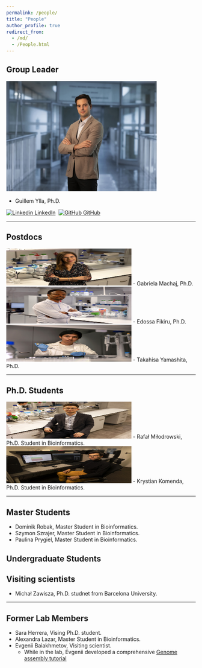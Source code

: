 ```yaml
---
permalink: /people/
title: "People"
author_profile: true
redirect_from: 
  - /md/
  - /People.html
---
```



## Group Leader


<img src="../images/3W5A9340_smal.jpg" alt="Ylla" width="400" height="292"/>

- Guillem Ylla, Ph.D.


[![Linkedin](https://i.stack.imgur.com/gVE0j.png) LinkedIn](https://www.linkedin.com/in/gylla)&nbsp;
[![GitHub](https://i.stack.imgur.com/tskMh.png) GitHub](https://github.com/guillemylla)

---

## Postdocs

<img src="../images/Gabriela.jpg" alt="Ylla" width="333" height="98"/>
- Gabriela Machaj, Ph.D.

<img src="../images/Edossa.jpg" alt="Ylla" width="333" height="98"/>
- Edossa Fikiru, Ph.D.

<img src="../images/3W5A9852 small.jpg" alt="Ylla" width="333" height="98"/>
- Takahisa Yamashita, Ph.D.


---

## Ph.D. Students


<img src="../images/3W5A9729 small.jpg" alt="Ylla" width="333" height="98"/>
- Rafał Miłodrowski, Ph.D. Student in Bioinformatics.

<img src="../images/3W5A9661 small.jpg" alt="Ylla" width="333" height="98"/>
- Krystian Komenda, Ph.D. Student in Bioinformatics.


---

## Master Students

- Dominik Robak, Master Student in Bioinformatics.
- Szymon Szrajer, Master Student in Bioinformatics.
- Paulina Prygiel, Master Student in Bioinformatics.

## Undergraduate Students


## Visiting scientists

- Michał Zawisza, Ph.D. studnet from Barcelona University.


---


## Former Lab Members



- Sara Herrera, Vising Ph.D. student.
- Alexandra Lazar, Master Student in Bioinformatics.
- Evgenii Baiakhmetov,  Visiting scientist.
  * While in the lab, Evgenii developed a comprehensive [Genome assembly tutorial ]( https://niwdoog.github.io/Genome_Assembly_Long_Reads_Hi-C/)


